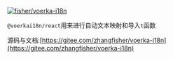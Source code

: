 [![fisher/voerka-i18n](https://gitee.com/zhangfisher/voerka-i18n/widgets/widget_card.svg?colors=4183c4,ffffff,ffffff,e3e9ed,666666,9b9b9b)](https://gitee.com/zhangfisher/voerka-i18n)


`@voerkai18n/react`用来进行自动文本映射和导入`t`函数

源码与文档:[https://gitee.com/zhangfisher/voerka-i18n](https://gitee.com/zhangfisher/voerka-i18n)